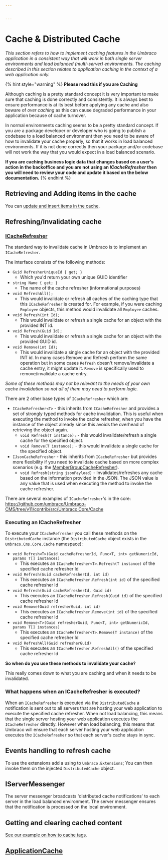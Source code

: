 ```yaml
---


---
```


# Cache & Distributed Cache

_This section refers to how to implement caching features in the Umbraco application in a consistent way that will work in both single server environments and load balanced (multi-server) environments. The caching described in this section relates to application caching in the context of a web application only._

{% hint style="warning" %} **Please read this if you are Caching**

Although caching is a pretty standard concept it is very important to make sure that caching is done correctly and consistently. It is always best to ensure performance is at its best before applying any cache and also beware of _over caching_ as this can cause degraded performance in your application because of cache turnover.

In normal environments caching seems to be a pretty standard concept. If you are a package developer or developer who is going to publish a codebase to a load balanced environment then you need to be aware of how to invalidate your cache properly, so that it works in load balanced environments. If it is not done correctly then your package and/or codebase will not work the way that you would expect in a load balanced scenario.

**If you are caching business logic data that changes based on a user's action in the backoffice and you are not using an **_**ICacheRefresher**_** then you will need to review your code and update it based on the below documentation.** 
{% endhint %}

## Retrieving and Adding items in the cache

You can [update and insert items in the cache](updating-cache.md).

## Refreshing/Invalidating cache

### [ICacheRefresher](icacherefresher.md)

The standard way to invalidate cache in Umbraco is to implement an `ICacheRefresher`.

The interface consists of the following methods:

* `Guid RefresherUniqueId { get; }`
  * Which you'd return your own unique GUID identifier
* `string Name { get; }`
  * The name of the cache refresher (informational purposes)
* `void RefreshAll();`
  * This would invalidate or refresh all caches of the caching type that this `ICacheRefresher` is created for. For example, if you were caching `Employee` objects, this method would invalidate all `Employee` caches.
* `void Refresh(int Id);`
  * This would invalidate or refresh a single cache for an object with the provided INT id.
* `void Refresh(Guid Id);`
  * This would invalidate or refresh a single cache for an object with the provided GUID id.
* `void Remove(int Id);`
  * This would invalidate a single cache for an object with the provided INT id. In many cases Remove and Refresh perform the same operation but in some cases `Refresh` doesn't remove/invalidate a cache entry, it might update it. `Remove` is specifically used to remove/invalidate a cache entry.

_Some of these methods may not be relevant to the needs of your own cache invalidation so not all of them may need to perform logic._

There are 2 other base types of `ICacheRefresher` which are:

* `ICacheRefresher<T>` - this inherits from `ICacheRefresher` and provides a set of strongly typed methods for cache invalidation. This is useful when executing the method to invoke the cache refresher, when you have the instance of the object already since this avoids the overhead of retrieving the object again.
  * `void Refresh(T instance);` - this would invalidate/refresh a single cache for the specified object.
  * `void Remove(T instance);` - this would invalidate a single cache for the specified object.
* `IJsonCacheRefresher` - this inherits from `ICacheRefresher` but provides more flexibility if you need to invalidate cache based on more complex scenarios (e.g. the [MemberGroupCacheRefresher](https://github.com/umbraco/Umbraco-CMS/blob/v11/contrib/src/Umbraco.Core/Cache/MemberGroupCacheRefresher.cs)).
  * `void Refresh(string jsonPayload)` - Invalidates/refreshes any cache based on the information provided in the JSON. The JSON value is any value that is used when executing the method to invoke the cache refresher.

There are several examples of `ICacheRefresher`'s in the core: https://github.com/umbraco/Umbraco-CMS/tree/v11/contrib/src/Umbraco.Core/Cache

### Executing an ICacheRefresher

To execute your `ICacheRefresher` you call these methods on the `DistributedCache` instance (the `DistributedCache` object exists in the `Umbraco.Cms.Core.Cache` namespace):

* `void Refresh<T>(Guid cacheRefresherId, Func<T, int> getNumericId, params T[] instances)`
  * This executes an `ICacheRefresher<T>.Refresh(T instance)` of the specified cache refresher Id
* `void Refresh(Guid cacheRefresherId, int id)`
  * This executes an `ICacheRefresher.Refresh(int id)` of the specified cache refresher Id
* `void Refresh(Guid cacheRefresherId, Guid id)`
  * This executes an `ICacheRefresher.Refresh(Guid id)` of the specified cache refresher Id
* `void Remove(Guid refresherGuid, int id)`
  * This executes an `ICacheRefresher.Remove(int id)` of the specified cache refresher Id
* `void Remove<T>(Guid refresherGuid, Func<T, int> getNumericId, params T[] instances)`
  * This executes an `ICacheRefresher<T>.Remove(T instance)` of the specified cache refresher Id
* `void RefreshAll(Guid refresherGuid)`
  * This executes an `ICacheRefresher.RefreshAll()` of the specified cache refresher Id

**So when do you use these methods to invalidate your cache?**

This really comes down to what you are caching and when it needs to be invalidated.

### What happens when an ICacheRefresher is executed?

When an `ICacheRefresher` is executed via the `DistributedCache` a notification is sent out to all servers that are hosting your web application to execute the specified cache refresher. When not load balancing, this means that the single server hosting your web application executes the `ICacheRefresher` directly. However when load balancing, this means that Umbraco will ensure that each server hosting your web application executes the `ICacheRefresher` so that each server's cache stays in sync.

## Events handling to refresh cache

To use the extensions add a using to `Umbraco.Extensions`; You can then invoke them on the injected `DistributedCache` object.

## IServerMessenger

The server messenger broadcasts 'distributed cache notifications' to each server in the load balanced environment. The server messenger ensures that the notification is processed on the local environment.

## Getting and clearing cached content

[See our example on how to cache tags](examples/tags.md).

## [ApplicationCache](application-cache.md)

